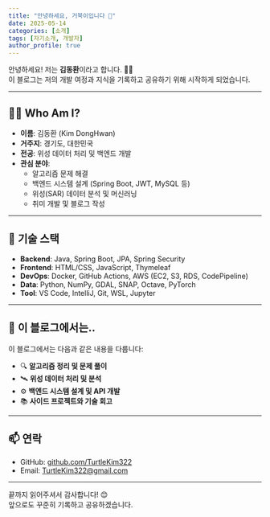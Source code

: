 ```yaml
---
title: "안녕하세요, 거북이입니다 🐢"
date: 2025-05-14
categories: [소개]
tags: [자기소개, 개발자]
author_profile: true
---
```


안녕하세요! 저는 **김동환**이라고 합니다. 🧑‍💻  
이 블로그는 저의 개발 여정과 지식을 기록하고 공유하기 위해 시작하게 되었습니다.

---

## 👨‍💻 Who Am I?

- **이름**: 김동환 (Kim DongHwan)
- **거주지**: 경기도, 대한민국
- **전공**: 위성 데이터 처리 및 백엔드 개발
- **관심 분야**:
  - 알고리즘 문제 해결
  - 백엔드 시스템 설계 (Spring Boot, JWT, MySQL 등)
  - 위성(SAR) 데이터 분석 및 머신러닝
  - 취미 개발 및 블로그 작성

---

## 🧠 기술 스택

- **Backend**: Java, Spring Boot, JPA, Spring Security
- **Frontend**: HTML/CSS, JavaScript, Thymeleaf
- **DevOps**: Docker, GitHub Actions, AWS (EC2, S3, RDS, CodePipeline)
- **Data**: Python, NumPy, GDAL, SNAP, Octave, PyTorch
- **Tool**: VS Code, IntelliJ, Git, WSL, Jupyter

---

## 📌 이 블로그에서는..

이 블로그에서는 다음과 같은 내용을 다룹니다:

- 🔍 **알고리즘 정리 및 문제 풀이**
- 🛰️ **위성 데이터 처리 및 분석**
- ⚙️ **백엔드 시스템 설계 및 API 개발**
- 📚 **사이드 프로젝트와 기술 회고**

---

## 📫 연락

- GitHub: [github.com/TurtleKim322](https://github.com/TurtleKim322)
- Email: TurtleKim322@gmail.com

---

끝까지 읽어주셔서 감사합니다! 😊  
앞으로도 꾸준히 기록하고 공유하겠습니다.

